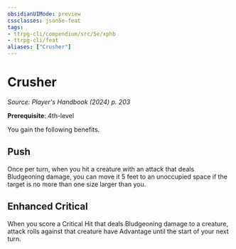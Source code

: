 ```yaml
---
obsidianUIMode: preview
cssclasses: json5e-feat
tags:
- ttrpg-cli/compendium/src/5e/xphb
- ttrpg-cli/feat
aliases: ["Crusher"]
---
```

# Crusher
*Source: Player's Handbook (2024) p. 203*  

**Prerequisite**: 4th-level

You gain the following benefits.

## Push

Once per turn, when you hit a creature with an attack that deals Bludgeoning damage, you can move it 5 feet to an unoccupied space if the target is no more than one size larger than you.

## Enhanced Critical

When you score a Critical Hit that deals Bludgeoning damage to a creature, attack rolls against that creature have Advantage until the start of your next turn.
